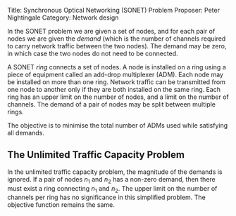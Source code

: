 Title: Synchronous Optical Networking (SONET) Problem
Proposer: Peter Nightingale
Category: Network design

In the SONET problem we are given a set of nodes, and for each pair of nodes
we are given the *demand* (which is the number of channels required to carry network traffic 
between the two nodes). The demand may be zero, in which case the two nodes do
not need to be connected. 

A SONET *ring* connects a set of nodes. A node is installed on a ring using a piece of equipment
called an add-drop multiplexer (ADM).  Each node may be installed on more than one
ring. Network traffic can be transmitted from
one node to another only if they are both installed on the same ring. 
Each ring has an upper limit on the number of nodes, and a limit on the number
of channels. The demand of a pair of nodes may be split between multiple rings. 

The objective is to minimise the total number of ADMs used while satisfying all demands. 

The Unlimited Traffic Capacity Problem
--------

In the unlimited traffic capacity problem, the magnitude of the demands is ignored.
If a pair of nodes $n_1$ and $n_2$ has a non-zero demand, then there must exist a ring
connecting $n_1$ and $n_2$. The upper limit on the number of channels per ring 
has no significance in this simplified problem. The objective function remains
the same. 


